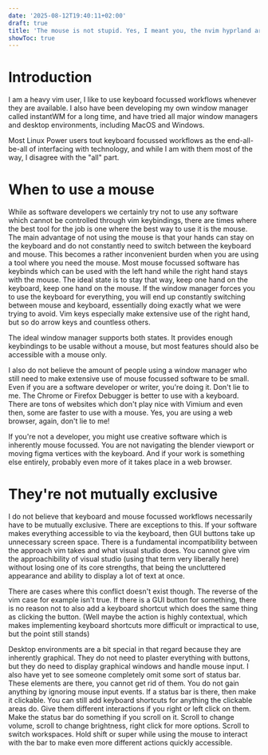 ```yaml
---
date: '2025-08-12T19:40:11+02:00'
draft: true
title: 'The mouse is not stupid. Yes, I meant you, the nvim hyprland arch btw user'
showToc: true
---
```


# Introduction

I am a heavy vim user, I like to use keyboard focussed workflows whenever they
are available. I also have been developing my own window manager called
instantWM for a long time, and have tried all major window managers
and desktop environments, including MacOS and Windows. 

Most Linux Power users tout keyboard focussed
workflows as the end-all-be-all of interfacing with technology, and while I am
with them most of the way, I disagree with the "all" part. 


# When to use a mouse

While as software developers we certainly try not to use any software which
cannot be controlled through vim keybindings, there are times where the best
tool for the job is one where the best way to use it is the mouse. 
The main advantage of not using the mouse is that your hands can stay on the
keyboard and do not constantly need to switch between the keyboard and mouse.
This becomes a rather inconvenient burden when you are using a tool where you
need the mouse. Most mouse focussed software has keybinds which can be used with
the left hand while the right hand stays with the mouse. The ideal state is to
stay that way, keep one hand on the keyboard, keep one hand on the mouse. 
If the window manager forces you to use the keyboard for everything, you will
end up constantly switching between mouse and keyboard, essentially doing
exactly what we were trying to avoid. Vim keys especially make extensive use of
the right hand, but so do arrow keys and countless others. 

The ideal window manager supports both states. It provides enough keybindings
to be usable without a mouse, but most features should also be accessible with a
mouse only. 

I also do not believe the amount of people using a window manager who still need
to make extensive use of mouse focussed software to be small. Even if you are a
software developer or writer, you're doing it. Don't lie to me. The Chrome or
Firefox Debugger is better to use with a keyboard. There are tons of websites
which don't play nice with Vimium and even then, some are faster to use with a
mouse. Yes, you are using a web browser, again, don't lie to me!

If you're not a developer, you might use creative software which is inherently
mouse focussed. You are not navigating the blender viewport or moving figma
vertices with the keyboard. And if your work is something else entirely,
probably even more of it takes place in a web browser. 


# They're not mutually exclusive


I do not believe that keyboard and mouse focussed workflows necessarily have to
be mutually exclusive. There are exceptions to this. If your software makes
everything accessible to via the keyboard, then GUI buttons take up unnecessary
screen space. There is a fundamental incompatibility between the approach vim
takes and what visual studio does. You cannot give vim the approachibility of
visual studio (using that term very liberally here) without losing one of its
core strengths, that being the uncluttered appearance and ability to display a
lot of text at once. 

There are cases where this conflict doesn't exist though. The reverse of the vim
case for example isn't true. If there is a GUI button for something, there is no
reason not to also add a keyboard shortcut which does the same thing as clicking
the button. (Well maybe the action is highly contextual, which makes
implementing keyboard shortcuts more difficult or impractical to use, but the
point still stands)

Desktop environments are a bit special in that regard because they are
inherently graphical. They do not need to plaster everything with buttons, but
they do need to display graphical windows and handle mouse input. I also have
yet to see someone completely omit some sort of status bar. These elements
are there, you cannot get rid of them. You do not gain anything by ignoring
mouse input events. If a status bar is there, then make it clickable. You can
still add keyboard shortcuts for anything the clickable areas do. Give them
different interactions if you right or left click on them. Make the status bar
do something if you scroll on it. Scroll to change volume, scroll to change
brightness, right click for more options. Scroll to switch workspaces. Hold
shift or super while using the mouse to interact with the bar to make even more
different actions quickly accessible. 





